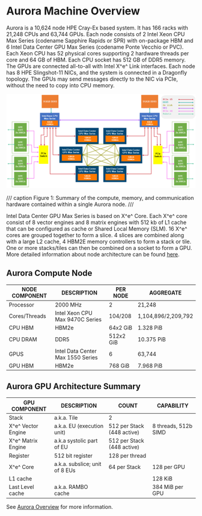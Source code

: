 # Aurora Machine Overview

Aurora is a 10,624 node HPE Cray-Ex based system. It has 166 racks with 21,248 CPUs and 63,744 GPUs. Each node consists of 2 Intel Xeon CPU Max Series (codename Sapphire Rapids or SPR) with on-package HBM and 6 Intel Data Center GPU Max Series (codename Ponte Vecchio or PVC). Each Xeon CPU has 52 physical cores supporting 2 hardware threads per core and 64 GB of HBM. Each CPU socket has 512 GB of DDR5 memory. The GPUs are connected all-to-all with Intel X^e^ Link interfaces. Each node has 8 HPE Slingshot-11 NICs, and the system is connected in a Dragonfly topology. The GPUs may send messages directly to the NIC via PCIe, without the need to copy into CPU memory.

![Aurora Node Diagram](../images/aurora_node_dataflow.png)

/// caption
Figure 1: Summary of the compute, memory, and communication hardware contained within a single Aurora node.
///

Intel Data Center GPU Max Series is based on X^e^ Core. Each X^e^ core consist of 8 vector engines and 8 matrix engines with 512 kb of L1 cache that can be configured as cache or Shared Local Memory (SLM). 16 X^e^ cores are grouped together to form a slice. 4 slices are combined along with a large L2 cache, 4 HBM2E memory controllers to form a stack or tile. One or more stacks/tiles can then be combined on a socket to form a GPU. More detailed information about node architecture can be found [here](https://www.intel.com/content/www/us/en/products/details/discrete-gpus/data-center-gpu/max-series.html).


## Aurora Compute Node

| NODE COMPONENT | DESCRIPTION                       | PER NODE  | AGGREGATE           |
|----------------|-----------------------------------|-----------|---------------------|
| Processor      | 2000 MHz                          | 2         | 21,248              |
| Cores/Threads  | Intel Xeon CPU Max 9470C Series   | 104/208   | 1,104,896/2,209,792 |
| CPU HBM        | HBM2e                             | 64x2 GiB  | 1.328 PiB           |
| CPU DRAM       | DDR5                              | 512x2 GiB | 10.375 PiB          |
| GPUS           | Intel Data Center Max 1550 Series | 6         | 63,744              |
| GPU HBM        | HBM2e                             | 768 GiB   | 7.968 PiB           |

## Aurora GPU Architecture Summary

| GPU COMPONENT    | DESCRIPTION                    | COUNT                      | CAPABILITY           |
|------------------|--------------------------------|----------------------------|----------------------|
| Stack            | a.k.a. Tile                    | 2                          |                      |
| X^e^ Vector Engine | a.k.a. EU (execution unit)     | 512 per Stack (448 active) | 8 threads, 512b SIMD |
| X^e^ Matrix Engine | a.k.a  systolic part of EU     | 512 per Stack (448 active) |                      |
| Register         | 512 bit register               | 128 per thread             |                      |
| X^e^ Core          | a.k.a. subslice; unit of 8 EUs | 64 per Stack               | 128 per GPU          |
| L1 cache         |                                |                            | 128 KiB              |
| Last Level cache | a.k.a. RAMBO cache             |                            | 384 MiB per GPU      |

See [Aurora Overview](https://www.alcf.anl.gov/sites/default/files/2024-11/Overview-of-Aurora-Oct-2024.pdf) for more information. 

